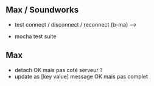 ## Max / Soundworks

- test connect / disconnect / reconnect (b-ma)
  --> 

- mocha test suite

## Max

- detach OK mais pas coté serveur ?
- update as [key value] message OK mais pas complet
